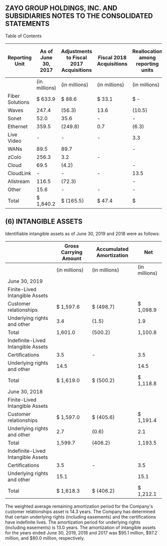 ## ZAYO GROUP HOLDINGS, INC. AND SUBSIDIARIES NOTES TO THE CONSOLIDATED STATEMENTS

Table of Contents

| Reporting Unit   | As of  June 30, 2017   | Adjustments to Fiscal 2017 Acquisitions   | Fiscal 2018 Acquisitions   | Reallocation among reporting units   | Foreign Currency Translation and Other (1)   | As of  June 30, 2018   |
|------------------|------------------------|-------------------------------------------|----------------------------|--------------------------------------|----------------------------------------------|------------------------|
|                  | (in millions)          | (in millions)                             | (in millions)              | (in millions)                        | (in millions)                                | (in millions)          |
| Fiber Solutions  | $ 633.9                | $ 88.6                                    | $ 33.1                     | $  -                                 | $ 0.8                                        | $ 756.4                |
| Waves            | 247.4                  | (56.3)                                    | 13.6                       | (10.5)                               | 0.6                                          | 194.8                  |
| Sonet            | 52.0                   | 35.6                                      | -                          | -                                    | -                                            | 87.6                   |
| Ethernet         | 359.5                  | (249.8)                                   | 0.7                        | (6.3)                                | 0.1                                          | 104.2                  |
| Live Video       | -                      | -                                         | -                          | 3.3                                  | -                                            | 3.3                    |
| WANs             | 89.5                   | 89.7                                      |                            | -                                    | 0.1                                          | 179.3                  |
| zColo            | 256.3                  | 3.2                                       | -                          |                                      | 0.6                                          | 260.1                  |
| Cloud            | 69.5                   | (4.2)                                     |                            | -                                    | -                                            | 65.3                   |
| CloudLink        | -                      | -                                         | -                          | 13.5                                 |                                              | 13.5                   |
| Allstream        | 116.5                  | (72.3)                                    |                            | -                                    | (5.2)                                        | 39.0                   |
| Other            | 15.6                   | -                                         | -                          | -                                    | -                                            | 15.6                   |
| Total            | $ 1,840.2              | $ (165.5)                                 | $ 47.4                     | $                                    | $ (3.0)                                      | $ 1,719.1              |

## (6) INTANGIBLE ASSETS

Identifiable intangible assets as of June 30, 2019 and 2018 were as follows:

|                                    | Gross Carrying Amount   | Accumulated  Amortization   | Net           |
|------------------------------------|-------------------------|-----------------------------|---------------|
|                                    | (in millions)           | (in millions)               | (in millions) |
| June 30, 2019                      |                         |                             |               |
| Finite-Lived Intangible Assets     |                         |                             |               |
| Customer relationships             | $ 1,597.6               | $ (498.7)                   | $ 1,098.9     |
| Underlying rights and other        | 3.4                     | (1.5)                       | 1.9           |
| Total                              | 1,601.0                 | (500.2)                     | 1,100.8       |
| Indefinite-Lived Intangible Assets |                         |                             |               |
| Certifications                     | 3.5                     | -                           | 3.5           |
| Underlying rights and other        | 14.5                    |                             | 14.5          |
| Total                              | $ 1,619.0               | $ (500.2)                   | $ 1,118.8     |
| June 30, 2018                      |                         |                             |               |
| Finite-Lived Intangible Assets     |                         |                             |               |
| Customer relationships             | $ 1,597.0               | $ (405.6)                   | $ 1,191.4     |
| Underlying rights and other        | 2.7                     | (0.6)                       | 2.1           |
| Total                              | 1,599.7                 | (406.2)                     | 1,193.5       |
| Indefinite-Lived Intangible Assets |                         |                             |               |
| Certifications                     | 3.5                     | -                           | 3.5           |
| Underlying rights and other        | 15.1                    |                             | 15.1          |
| Total                              | $ 1,618.3               | $ (406.2)                   | $ 1,212.1     |

The weighted average remaining amortization period for the Company's customer relationships asset is 14.3 years. The Company has determined that certain underlying rights (including easements) and the certifications have indefinite lives. The amortization period for underlying rights (including easements) is 13.0 years. The amortization of intangible assets for the years ended June 30, 2019, 2018 and 2017 was $95.1 million, $97.2 million, and $80.0 million, respectively.